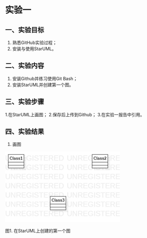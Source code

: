 # 实验一

## 一、实验目标

1. 熟悉GitHub实验过程；
2. 安装与使用StarUML。

## 二、实验内容

1. 安装Github并练习使用Git Bash；
2. 安装StarUML并创建第一个图。

## 三、实验步骤

1.在StarUML上画图；
2.保存后上传到Github；
3.在实验一报告中引用。

## 四、实验结果

1. 画图

![第一个图](./model1.jpg)

  图1. 在StarUML上创建的第一个图
